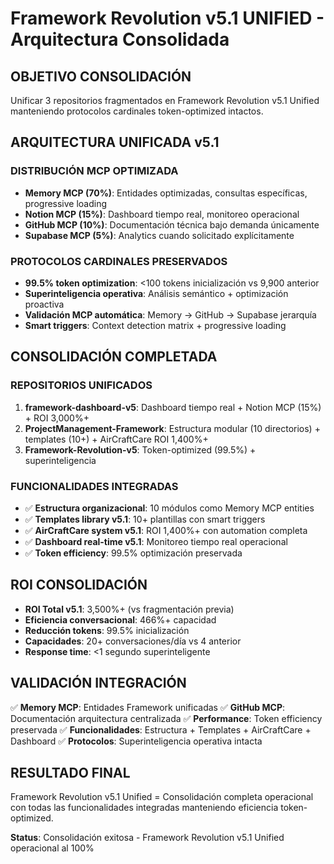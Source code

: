 # Framework Revolution v5.1 UNIFIED - Arquitectura Consolidada

## OBJETIVO CONSOLIDACIÓN
Unificar 3 repositorios fragmentados en Framework Revolution v5.1 Unified manteniendo protocolos cardinales token-optimized intactos.

## ARQUITECTURA UNIFICADA v5.1

### DISTRIBUCIÓN MCP OPTIMIZADA
- **Memory MCP (70%)**: Entidades optimizadas, consultas específicas, progressive loading
- **Notion MCP (15%)**: Dashboard tiempo real, monitoreo operacional
- **GitHub MCP (10%)**: Documentación técnica bajo demanda únicamente
- **Supabase MCP (5%)**: Analytics cuando solicitado explícitamente

### PROTOCOLOS CARDINALES PRESERVADOS
- **99.5% token optimization**: <100 tokens inicialización vs 9,900 anterior
- **Superinteligencia operativa**: Análisis semántico + optimización proactiva
- **Validación MCP automática**: Memory → GitHub → Supabase jerarquía
- **Smart triggers**: Context detection matrix + progressive loading

## CONSOLIDACIÓN COMPLETADA

### REPOSITORIOS UNIFICADOS
1. **framework-dashboard-v5**: Dashboard tiempo real + Notion MCP (15%) + ROI 3,000%+
2. **ProjectManagement-Framework**: Estructura modular (10 directorios) + templates (10+) + AirCraftCare ROI 1,400%+
3. **Framework-Revolution-v5**: Token-optimized (99.5%) + superinteligencia 

### FUNCIONALIDADES INTEGRADAS
- ✅ **Estructura organizacional**: 10 módulos como Memory MCP entities
- ✅ **Templates library v5.1**: 10+ plantillas con smart triggers
- ✅ **AirCraftCare system v5.1**: ROI 1,400%+ con automation completa
- ✅ **Dashboard real-time v5.1**: Monitoreo tiempo real operacional
- ✅ **Token efficiency**: 99.5% optimización preservada

## ROI CONSOLIDACIÓN
- **ROI Total v5.1**: 3,500%+ (vs fragmentación previa)
- **Eficiencia conversacional**: 466%+ capacidad
- **Reducción tokens**: 99.5% inicialización
- **Capacidades**: 20+ conversaciones/día vs 4 anterior
- **Response time**: <1 segundo superinteligente

## VALIDACIÓN INTEGRACIÓN
✅ **Memory MCP**: Entidades Framework unificadas
✅ **GitHub MCP**: Documentación arquitectura centralizada
✅ **Performance**: Token efficiency preservada
✅ **Funcionalidades**: Estructura + Templates + AirCraftCare + Dashboard
✅ **Protocolos**: Superinteligencia operativa intacta

## RESULTADO FINAL
Framework Revolution v5.1 Unified = Consolidación completa operacional con todas las funcionalidades integradas manteniendo eficiencia token-optimized.

**Status**: Consolidación exitosa - Framework Revolution v5.1 Unified operacional al 100%
